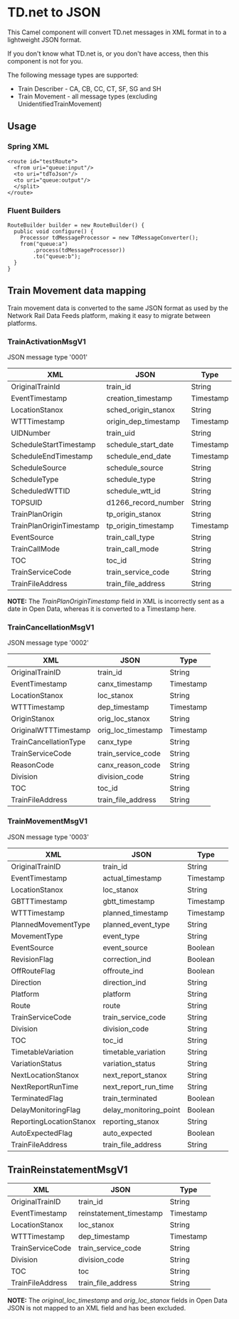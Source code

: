 # TD.net to JSON

This Camel component will convert TD.net messages in XML format in to a lightweight JSON format.

If you don't know what TD.net is, or you don't have access, then this component is not for you.

The following message types are supported:

* Train Describer - CA, CB, CC, CT, SF, SG and SH
* Train Movement - all message types (excluding UnidentifiedTrainMovement)

## Usage

### Spring XML

    <route id="testRoute">
      <from uri="queue:input"/>
      <to uri="tdToJson"/>
      <to uri="queue:output"/>
      </split>
    </route>

### Fluent Builders

    RouteBuilder builder = new RouteBuilder() {
      public void configure() {
        Processor tdMessageProcessor = new TdMessageConverter();
        from("queue:a")
            .process(tdMessageProcessor))
            .to("queue:b");
      }
    }

## Train Movement data mapping

Train movement data is converted to the same JSON format as used by the Network Rail Data Feeds platform, making it easy to migrate between platforms.

### TrainActivationMsgV1

JSON message type '0001'

| XML                      | JSON                 | Type      |
|--------------------------|----------------------|-----------|
| OriginalTrainId          | train_id             | String    |
| EventTimestamp           | creation_timestamp   | Timestamp |
| LocationStanox           | sched_origin_stanox  | String    |
| WTTTimestamp             | origin_dep_timestamp | Timestamp |
| UIDNumber                | train_uid            | String    |
| ScheduleStartTimestamp   | schedule_start_date  | Timestamp |
| ScheduleEndTimestamp     | schedule_end_date    | Timestamp |
| ScheduleSource           | schedule_source      | String    |
| ScheduleType             | schedule_type        | String    |
| ScheduledWTTID           | schedule_wtt_id      | String    |
| TOPSUID                  | d1266_record_number  | String    |
| TrainPlanOrigin          | tp_origin_stanox     | String    |
| TrainPlanOriginTimestamp | tp_origin_timestamp  | Timestamp |
| EventSource              | train_call_type      | String    |
| TrainCallMode            | train_call_mode      | String    |
| TOC                      | toc_id               | String    |
| TrainServiceCode         | train_service_code   | String    |
| TrainFileAddress         | train_file_address   | String    |

**NOTE:** The *TrainPlanOriginTimestamp* field in XML is incorrectly sent as a date in Open Data, whereas it is converted to a Timestamp here.

### TrainCancellationMsgV1

JSON message type '0002'

| XML                   | JSON               | Type      |
|-----------------------|--------------------|-----------|
| OriginalTrainID       | train_id           | String    |
| EventTimestamp        | canx_timestamp     | Timestamp |
| LocationStanox        | loc_stanox         | String    |
| WTTTimestamp          | dep_timestamp      | Timestamp |
| OriginStanox          | orig_loc_stanox    | String    |
| OriginalWTTTimestamp  | orig_loc_timestamp | Timestamp |
| TrainCancellationType | canx_type          | String    |
| TrainServiceCode      | train_service_code | String    |
| ReasonCode            | canx_reason_code   | String    |
| Division              | division_code      | String    |
| TOC                   | toc_id             | String    |
| TrainFileAddress      | train_file_address | String    |

### TrainMovementMsgV1

JSON message type '0003'

| XML                     | JSON                   | Type      |
|-------------------------|------------------------|-----------|
| OriginalTrainID         | train_id               | String    |
| EventTimestamp          | actual_timestamp       | Timestamp |
| LocationStanox          | loc_stanox             | String    |
| GBTTTimestamp           | gbtt_timestamp         | Timestamp |
| WTTTimestamp            | planned_timestamp      | Timestamp |
| PlannedMovementType     | planned_event_type     | String    |
| MovementType            | event_type             | String    |
| EventSource             | event_source           | Boolean   |
| RevisionFlag            | correction_ind         | Boolean   |
| OffRouteFlag            | offroute_ind           | Boolean   |
| Direction               | direction_ind          | String    |
| Platform                | platform               | String    |
| Route                   | route                  | String    |
| TrainServiceCode        | train_service_code     | String    |
| Division                | division_code          | String    |
| TOC                     | toc_id                 | String    |
| TimetableVariation      | timetable_variation    | String    |
| VariationStatus         | variation_status       | String    |
| NextLocationStanox      | next_report_stanox     | String    |
| NextReportRunTime       | next_report_run_time   | String    |
| TerminatedFlag          | train_terminated       | Boolean   |
| DelayMonitoringFlag     | delay_monitoring_point | Boolean   |
| ReportingLocationStanox | reporting_stanox       | String    |
| AutoExpectedFlag        | auto_expected          | Boolean   |
| TrainFileAddress        | train_file_address     | String    |

## TrainReinstatementMsgV1

| XML                     | JSON                    | Type      |
|-------------------------|-------------------------|-----------|
| OriginalTrainID         | train_id                | String    |
| EventTimestamp          | reinstatement_timestamp | Timestamp |
| LocationStanox          | loc_stanox              | String    |
| WTTTimestamp            | dep_timestamp           | Timestamp |
| TrainServiceCode        | train_service_code      | String    |
| Division                | division_code           | String    |
| TOC                     | toc                     | String    |
| TrainFileAddress        | train_file_address      | String    |

**NOTE:** The *original_loc_timestamp* and *orig_loc_stanox* fields in Open Data JSON is not mapped to an XML field and has been excluded.

